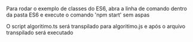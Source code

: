 Para rodar o exemplo de classes do ES6, abra a linha de comando dentro da pasta ES6 e execute o comando 'npm start' sem aspas

O script algoritimo.ts será transpilado para algoritimo.js e após o arquivo transpilado será executado
